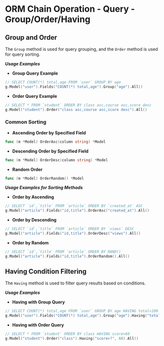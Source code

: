 # ORM Chain Operation - Query - Group/Order/Having

## Group and Order

The `Group` method is used for query grouping, and the `Order` method is used for query sorting.

***Usage Examples***

- **Group Query Example**

```go
// SELECT COUNT(*) total,age FROM `user` GROUP BY age
g.Model("user").Fields("COUNT(*) total,age").Group("age").All()
```

- **Order Query Example**

```go
// SELECT * FROM `student` ORDER BY class asc,course asc,score desc
g.Model("student").Order("class asc,course asc,score desc").All()
```

### Common Sorting

- **Ascending Order by Specified Field**

```go
func (m *Model) OrderAsc(column string) *Model
```

- **Descending Order by Specified Field**

```go
func (m *Model) OrderDesc(column string) *Model
```

- **Random Order**

```go
func (m *Model) OrderRandom() *Model
```

***Usage Examples for Sorting Methods***

- **Order by Ascending**

```go
// SELECT `id`,`title` FROM `article` ORDER BY `created_at` ASC
g.Model("article").Fields("id,title").OrderAsc("created_at").All()
```

- **Order by Descending**

```go
// SELECT `id`,`title` FROM `article` ORDER BY `views` DESC
g.Model("article").Fields("id,title").OrderDesc("views").All()
```

- **Order by Random**

```go
// SELECT `id`,`title` FROM `article` ORDER BY RAND()
g.Model("article").Fields("id,title").OrderRandom().All()
```

## Having Condition Filtering

The `Having` method is used to filter query results based on conditions.

***Usage Examples***

- **Having with Group Query**

```go
// SELECT COUNT(*) total,age FROM `user` GROUP BY age HAVING total>100
g.Model("user").Fields("COUNT(*) total,age").Group("age").Having("total>100").All()
```

- **Having with Order Query**

```go
// SELECT * FROM `student` ORDER BY class HAVING score>60
g.Model("student").Order("class").Having("score>?", 60).All()
```
